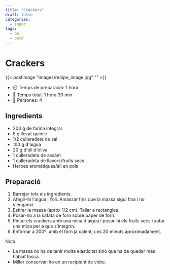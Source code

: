 ```yaml
---
title: "Crackers"
draft: false 
categories: 
  - sopar 
tags: 
  - pa 
  - paté
---
```


# Crackers 

{{< postimage "images/recipe_image.jpg" "" >}}


- ⏲️  Temps de preparació: 1 hora 
- 🍳 Temps total: 1 hora 30 min 
- 🍴 Persones: 4 

## Ingredients

- 200 g de farina integral
- 5 g llevat químic
- 1/2 culleradeta de sal
- 100 g d'aigua
- 20 g d'oli d'oliva
- 1 culleradeta de sesàm
- 1 culleradeta de llavors/fruits secs
- Herbes aromàtiques/all en pols

## Preparació

1. Barrejar tots els ingredients.
2. Afegir-hi l'aigua i l'oli. Amassar fins que la massa sigui fina i no s'enganxi.
3. Estirar la massa (aprox 1/2 cm). Tallar a rectangles.
4. Posar-ho a la safata de forn sobre paper de forn.
5. Pintar els crackers amb una mica d'aigua i posar-hi els fruits secs i xafar una mica per a que s'integrin.
6. Enfornar a 200º, amb el forn ja calent, uns 20 minuts aproximadament. 

Nota:

- La massa no ha de tenir molta elasticitat sinó que ha de quedar més habiat tosca.
- Millor conservar-ho en un recipient de vidre.


